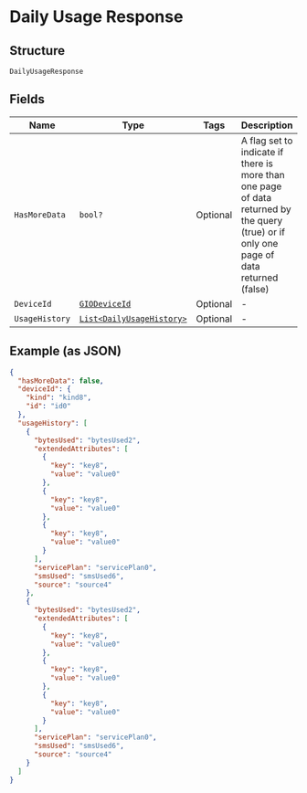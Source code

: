 
# Daily Usage Response

## Structure

`DailyUsageResponse`

## Fields

| Name | Type | Tags | Description |
|  --- | --- | --- | --- |
| `HasMoreData` | `bool?` | Optional | A flag set to indicate if there is more than one page of data returned by the query (true) or if only one page of data returned (false) |
| `DeviceId` | [`GIODeviceId`](../../doc/models/gio-device-id.md) | Optional | - |
| `UsageHistory` | [`List<DailyUsageHistory>`](../../doc/models/daily-usage-history.md) | Optional | - |

## Example (as JSON)

```json
{
  "hasMoreData": false,
  "deviceId": {
    "kind": "kind8",
    "id": "id0"
  },
  "usageHistory": [
    {
      "bytesUsed": "bytesUsed2",
      "extendedAttributes": [
        {
          "key": "key8",
          "value": "value0"
        },
        {
          "key": "key8",
          "value": "value0"
        },
        {
          "key": "key8",
          "value": "value0"
        }
      ],
      "servicePlan": "servicePlan0",
      "smsUsed": "smsUsed6",
      "source": "source4"
    },
    {
      "bytesUsed": "bytesUsed2",
      "extendedAttributes": [
        {
          "key": "key8",
          "value": "value0"
        },
        {
          "key": "key8",
          "value": "value0"
        },
        {
          "key": "key8",
          "value": "value0"
        }
      ],
      "servicePlan": "servicePlan0",
      "smsUsed": "smsUsed6",
      "source": "source4"
    }
  ]
}
```

